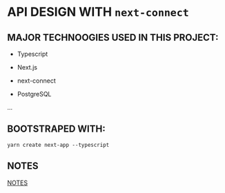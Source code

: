 # API DESIGN WITH `next-connect`

## MAJOR TECHNOOGIES USED IN THIS PROJECT:

- Typescript

- Next.js

- next-connect

- PostgreSQL

...

## BOOTSTRAPED WITH:

```
yarn create next-app --typescript
```

## NOTES

[NOTES](/__NOTES/)